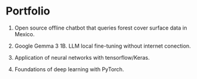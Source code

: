 # Portfolio


01. Open source offline chatbot that queries forest cover surface data in Mexico.

02. Google Gemma 3 1B. LLM local fine-tuning without internet conection.

03. Application of neural networks with tensorflow/Keras.

04. Foundations of deep learning with PyTorch.
